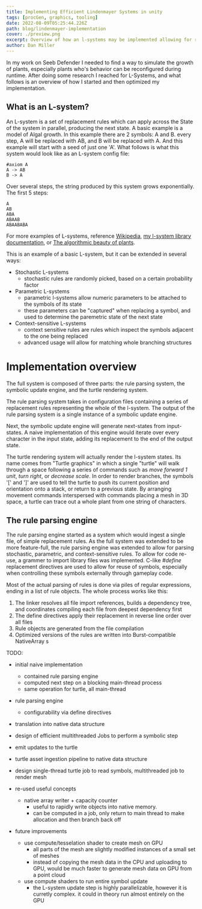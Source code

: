 ```yaml
---
title: Implementing Efficient Lindenmayer Systems in unity
tags: [procGen, graphics, tooling]
date: 2022-08-09T05:25:44.226Z
path: blog/lindenmayer-implementation
cover: ./preview.png
excerpt: Overview of how an l-systems may be implemented allowing for rapid updates
author: Dan Miller
---
```


In my work on Seeb Defender I needed to find a way to simulate the growth of plants, especially plants who's behavior can be reconfigured during runtime. After doing some research I reached for L-Systems, and what follows is an overview of how I started and then optimized my implementation. 

## What is an L-system?

An L-system is a set of replacement rules which can apply across the State of the system in parallel, producing the next state. A basic example is a model of Algal growth. In this example there are 2 symbols: A and B. every step, A will be replaced with AB, and B will be replaced with A. And this example will start with a seed of just one 'A'. What follows is what this system would look like as an L-system config file:
```
#axiom A
A -> AB
B -> A
```

Over several steps, the string produced by this system grows exponentially. The first 5 steps:
```
A
AB
ABA
ABAAB
ABAABABA
```

For more examples of L-systems, reference [Wikipedia](https://en.wikipedia.org/wiki/L-system#Examples_of_L-systems), [my l-system library documentation](https://github.com/dsmiller95/LindenmayerPlantSimulation/tree/master/Packages/com.dman.l-system#l-system-language), or [The algorithmic beauty of plants](http://algorithmicbotany.org/papers/abop/abop.pdf). 

This is an example of a basic L-system, but it can be extended in several ways:
- Stochastic L-systems
  - stochastic rules are randomly picked, based on a certain probability factor
- Parametric L-systems
  - parametric l-systems allow numeric parameters to be attached to the symbols of its state
  - these parameters can be "captured" when replacing a symbol, and used to determine the paremetric state of the next state
- Context-sensitive L-systems
  - context sensitive rules are rules which inspect the symbols adjacent to the one being replaced
  - advanced usage will allow for matching whole branching structures


# Implementation overview

The full system is composed of three parts: the rule parsing system, the symbolic update engine, and the turtle rendering system. 

The rule parsing system takes in configuration files containing a series of replacement rules representing the whole of the l-system. The output of the rule parsing system is a single instance of a symbolic update engine.

Next, the symbolic update engine will generate next-states from input-states. A naive implementation of this engine would iterate over every character in the input state, adding its replacement to the end of the output state.

The turtle rendering system will actually render the l-system states. Its name comes from "Turtle graphics" in which a single "turtle" will walk through a space following a series of commands such as <i>move forward 1 unit</i>, <i>turn right</i>, or <i>decrease scale</i>. In order to render branches, the symbols '[' and ']' are used to tell the turtle to push its current position and orientation onto a stack, or return to a previous state. By arranging movement commands interspersed with commands placing a mesh in 3D space, a turtle can trace out a whole plant from one string of characters.

## The rule parsing engine

The rule parsing engine started as a system which would ingest a single file, of simple replacement rules. As the full system was extended to be more feature-full, the rule parsing engine was extended to allow for parsing stochastic, parametric, and context-sensitive rules. To allow for code re-use, a grammer to import library files was implemented. C-like <i>#define</i> replacement directives are used to allow for reuse of symbols, especially when controlling these symbols externally through gameplay code.

Most of the actual parsing of rules is done via piles of regular expressions, ending in a list of rule objects. The whole process works like this:
1. The linker resolves all file import references, builds a dependency tree, and coordinates compiling each file from deepest dependency first
2. The define directives apply their replacement in reverse line order over all files
3. Rule objects are generated from the file compilation
4. Optimized versions of the rules are written into Burst-compatible NativeArray s


TODO:
  - initial naive implementation
    - contained rule parsing engine
    - computed next step on a blocking main-thread process
    - same operation for turtle, all main-thread
  - rule parsing engine
    - configurability via define directives
  - translation into native data structure
  - design of efficient multithreaded Jobs to perform a symbolic step
  - emit updates to the turtle
  - turtle asset ingestion pipeline to native data structure
  - design single-thread turtle job to read symbols, multithreaded job to render mesh

  - re-used useful concepts
    - native array writer + capacity counter
      - useful to rapidly write objects into native memory.
      - can be computed in a job, only return to main thread to make allocation and then branch back off
  
  - future improvements
    - use compute/tesselation shader to create mesh on GPU
      - all parts of the mesh are slightly modified instances of a small set of meshes
      - instead of copying the mesh data in the CPU and uploading to GPU, would be much faster to generate mesh data on GPU from a point cloud
    - use compute shaders to run entire symbol update
      - the L-system update step is highly parallelizable, however it is curretly complex. it could in theory run almost entirely on the GPU
